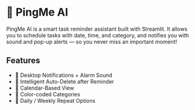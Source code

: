 # 🤖 PingMe AI

PingMe AI is a smart task reminder assistant built with Streamlit. It allows you to schedule tasks with date, time, and category, and notifies you with sound and pop-up alerts — so you never miss an important moment!

## Features
- 🔔 Desktop Notifications + Alarm Sound
- 🧠 Intelligent Auto-Delete after Reminder
- 📅 Calendar-Based View
- 📁 Color-coded Categories
- 🔁 Daily / Weekly Repeat Options
